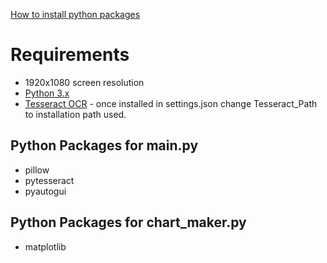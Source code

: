 [How to install python packages](https://packaging.python.org/en/latest/tutorials/installing-packages/)

# Requirements
- 1920x1080 screen resolution
- [Python 3.x](https://www.python.org/downloads/)
- [Tesseract OCR](https://github.com/UB-Mannheim/tesseract/wiki) - once installed in settings.json change Tesseract_Path to installation path used.

## Python Packages for main.py
- pillow
- pytesseract
- pyautogui

## Python Packages for chart_maker.py
- matplotlib
